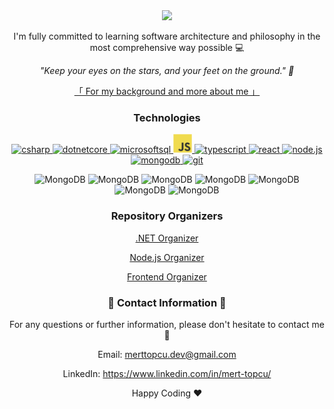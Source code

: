 <!-- Animated Hey!  -->
<div align="center">
<img src="https://readme-typing-svg.demolab.com?font=Inconsolata&weight=500&size=50&duration=2200&pause=0&color=E8765C&center=true&vCenter=true&multiline=true&repeat=false&random=false&width=1300&height=140&lines=Hey+there!;I+am+Mert.+Pleasure+to+having+you!" width="70%" />

<!-- Bio  -->
<!--
<p align="center">
I'm currently learning and improving myself at the Patika+ Bootcamp💼
</p>
-->
<p align="center">
I'm fully committed to learning software architecture and philosophy in the most comprehensive way possible 💻
</p>

<p align="center">
    <i>"Keep your eyes on the stars, and your feet on the ground." 🔭 </i>
</p>

<!-- My link.tr direction  -->
<p align="center">
    <a href="https://linktr.ee/mert_topcu" target="_blank">「 For my background and more about me 」</a>
</p>


<!-- Technology icons part  -->
<h3 align="center">Technologies</h3>
<p align="center"> 
<a href="https://docs.microsoft.com/en-us/dotnet/csharp/" target="_blank" rel=”noopener”> <img src="https://seeklogo.com/images/C/c-sharp-c-logo-02F17714BA-seeklogo.com.png" alt="csharp" width="27" height="30"/> </a>
<a href="https://dotnet.microsoft.com/" target="_blank" rel=”noopener”> <img src="https://upload.wikimedia.org/wikipedia/commons/thumb/e/ee/.NET_Core_Logo.svg/1200px-.NET_Core_Logo.svg.png" alt="dotnetcore" width="30" height="30"/> </a>
    <a href="https://https://www.microsoft.com/en-us/sql-server/sql-server-downloads" target="_blank" rel=”noopener”> <img src="https://uxwing.com/wp-content/themes/uxwing/download/brands-and-social-media/sql-server-icon.png" alt="microsoftsql" width="30" height="30"/> </a>
<a href="https://developer.mozilla.org/en-US/docs/Web/JavaScript" target="_blank" rel=”noopener”> <img src="https://raw.githubusercontent.com/devicons/devicon/master/icons/javascript/javascript-original.svg" alt="javascript" width="30" height="30"/> </a> 
<a href="https://www.typescriptlang.org/" target="_blank" rel=”noopener”> <img src="https://cdn-icons-png.flaticon.com/512/919/919832.png" alt="typescript" width="30" height="30"/> </a> 
<a href="https://reactjs.org/" target="_blank" rel=”noopener”> <img src="https://upload.wikimedia.org/wikipedia/commons/thumb/4/47/React.svg/1200px-React.svg.png" alt="react" width="33" height="30"/> </a> 
<a href="https://nodejs.org/en" target="_blank" rel=”noopener”> <img src="https://encore.dev/assets/resources/nodejs_frameworks_cover.png" alt="node.js" width="33" height="30"/> </a> 
<a href="https://www.mongodb.com/" target="_blank" rel=”noopener”> <img src="https://w7.pngwing.com/pngs/956/695/png-transparent-mongodb-original-wordmark-logo-icon-thumbnail.png" alt="mongodb" width="30" height="30"/> </a>
<a href="https://git-scm.com/" target="_blank" rel=”noopener”> <img src="https://www.vectorlogo.zone/logos/git-scm/git-scm-icon.svg" alt="git" width="30" height="30"/> </a>
    
![MongoDB](https://img.shields.io/badge/MongoDB-%234ea94b.svg?style=for-the-badge&logo=mongodb&logoColor=white)
![MongoDB](https://img.shields.io/badge/MongoDB-%234ea94b.svg?style=for-the-badge&logo=mongodb&logoColor=white)
![MongoDB](https://img.shields.io/badge/MongoDB-%234ea94b.svg?style=for-the-badge&logo=mongodb&logoColor=white)
![MongoDB](https://img.shields.io/badge/MongoDB-%234ea94b.svg?style=for-the-badge&logo=mongodb&logoColor=white)
![MongoDB](https://img.shields.io/badge/MongoDB-%234ea94b.svg?style=for-the-badge&logo=mongodb&logoColor=white)
![MongoDB](https://img.shields.io/badge/MongoDB-%234ea94b.svg?style=for-the-badge&logo=mongodb&logoColor=white)
![MongoDB](https://img.shields.io/badge/MongoDB-%234ea94b.svg?style=for-the-badge&logo=mongodb&logoColor=white)




<h3 align="center">Repository Organizers</h3>

[.NET Organizer](https://github.com/users/Chessfull/projects/3/views/1)

[Node.js Organizer](https://github.com/users/Chessfull/projects/5)

[Frontend Organizer](https://github.com/users/Chessfull/projects/4/views/1)



    
<!-- Contact information part  -->
### :incoming_envelope: Contact Information :incoming_envelope:

For any questions or further information, please don't hesitate to contact me :pray:

Email: merttopcu.dev@gmail.com

LinkedIn: https://www.linkedin.com/in/mert-topcu/

Happy Coding ❤️


<!--Github Api Statistics 

    <a href="https://github.com/Chessfull" style="flex: 1; text-align: center;">
        <img src="https://github-readme-streak-stats.herokuapp.com/?user=Chessfull&theme=radical&border=7F3FBF&background=0D1117" alt="GitHub streak"style="max-height: 10px; width: 40%;">
    </a>
<a href="https://github.com/Chessfull" style="flex: 1; text-align: center;">
        <img src="https://denvercoder1-github-readme-stats.vercel.app/api/top-langs/?username=Chessfull&langs_count=8&layout=compact&theme=react&border_color=7F3FBF&bg_color=0D1117&title_color=F85D7F&icon_color=F8D866" alt="Top Languages" height="130px" width= 40%;>
    </a> -->
 

<!--
**Chessfull/Chessfull** is a ✨ _special_ ✨ repository because its `README.md` (this file) appears on your GitHub profile.

Here are some ideas to get you started:

- 🔭 I’m currently working on ...
- 🌱 I’m currently learning ...
- 👯 I’m looking to collaborate on ...
- 🤔 I’m looking for help with ...
- 💬 Ask me about ...
- 📫 How to reach me: ...
- 😄 Pronouns: ...
- ⚡ Fun fact: ...
-->
